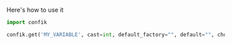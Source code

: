 

Here's how to use it

```python
import confik

confik.get('MY_VARIABLE', cast=int, default_factory="", default="", choices=[])
```
